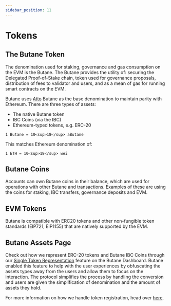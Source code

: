 ```yaml
---
sidebar_position: 11
---
```


# Tokens

## The Butane Token

The denomination used for staking, governance and gas consumption on the EVM is the Butane. The Butane provides the utility
of: securing the Delegated Proof-of-Stake chain, token used for governance proposals, distribution of fees to validator and users,
and as a mean of gas for running smart contracts on the EVM.

Butane uses [Atto](https://en.wikipedia.org/wiki/Atto-) Butane as the base denomination to maintain parity with Ethereum.
There are three types of assets:

- The native Butane token
- IBC Coins (via the IBC)
- Ethereum-typed tokens, e.g. ERC-20

`1 Butane = 10<sup>18</sup> aButane`

This matches Ethereum denomination of:

`1 ETH = 10<sup>18</sup> wei`

## Butane Coins

Accounts can own Butane coins in their balance, which are used for operations with other Butane and transactions. Examples
of these are using the coins for staking, IBC transfers, governance deposits and EVM.

## EVM Tokens

Butane is compatible with ERC20 tokens and other non-fungible token standards (EIP721, EIP1155)
that are natively supported by the EVM.

## Butane Assets Page

Check out how we represent ERC-20 tokens and Butane IBC Coins through our [Single Token Representation](https://app.Butane.org/assets)
feature on the Butane Dashboard. Butane enabled this feature to help with the user experiences by obfuscating the assets
types away from the users and allow them to focus on the interaction. The protocol simplifies the process by handling the
conversion and users are given the simplification of denomination and the amount of assets they hold. 



For more information on how we handle token registration, head over [here](./../../develop/mainnet#token-registration).
